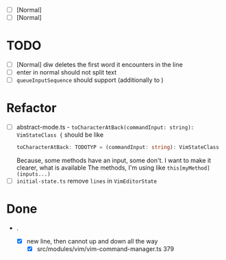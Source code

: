 - [ ] [Normal]
- [ ] [Normal]

# TODO
  - [ ] [Normal] diw deletes the first word it encounters in the line
  - [ ] enter in normal should not split text
  - [ ] `queueInputSequence` should support <ctrl> (additionally to <Control>)

# Refactor
  - [ ] abstract-mode.ts - `toCharacterAtBack(commandInput: string): VimStateClass {` should be like
    ```ts
    toCharacterAtBack: TODOTYP = (commandInput: string): VimStateClass => {
    ```
    Because, some methods have an input, some don't. I want to make it clearer, what is available
    The methods, I'm using like `this[myMethod](inputs...)`
  - [ ] `initial-state.ts` remove `lines`  in `VimEditorState`

# Done

- .

  - [x] new line, then cannot up and down all the way
    - [x] src/modules/vim/vim-command-manager.ts 379
